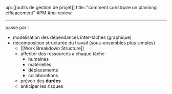 up::[[outils de gestion de projet]]
title::"comment construire un planning efficacement"
#PM #no-review 

---


passe par :
 - modélisation des dépendances inter-tâches (graphique)
 - décomposition structurée du travail (sous-ensembles plus simples)
     - [[Work Breakdown Structure]]
     - affecter des ressources à chaque tâche
         - humaines
         - matérielles
         - déplacements
         - collaborations
     - prévoir des **durées**
     - anticiper les risques

